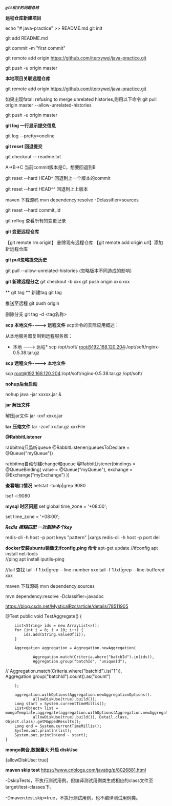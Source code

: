 _**`git相关的问题总结`**_


**远程仓库新建项目**

echo "# java-practice" >> README.md
git init

git add README.md

git commit -m "first commit"

git remote add origin https://github.com/iterxywei/java-practice.git

git push -u origin master

**本地项目关联远程仓库**

git remote add origin https://github.com/iterxywei/java-practice.git

如果出现fatal: refusing to merge unrelated histories,则用以下命令
git pull origin master  --allow-unrelated-histories

git push -u origin master

**git log 一行显示提交信息**

git log  --pretty=oneline

**git reset 回退提交**

git checkout -- readme.txt

A->B->C
当前commit版本是C，想要回退到B

git  reset  --hard  HEAD^   回退到上一个版本的commit

git  reset  --hard  HEAD^^  回退到上上版本


maven 下载源码
mvn dependency:resolve -Dclassifier=sources


git reset --hard commit_id

git  reflog  查看所有的变更记录



**git 变更远程仓库**


【git remote rm origin】 删除现有远程仓库 
【git remote add origin url】添加新远程仓库




**git pull忽略提交历史**

git pull --allow-unrelated-histories    (忽略版本不同造成的影响)


**git 新建远程分之**
 git  checkout  -b  xxx
 git push origin xxx:xxx


 ** git tag **
 新建tag   git tag <tagname>
 
 推送至远程 git push origin <tagname>

 删除分支   git tag -d <tag名称>

 
 

**scp 本地文件----> 远程文件**
scp命令的实际应用概述： 

从本地服务器复制到远程服务器：

* 本地 ---> 远程*
 scp  /opt/soft/   root@192.168.120.204:/opt/soft/nginx-0.5.38.tar.gz


**scp 远程文件----> 本地文件**

scp root@192.168.120.204:/opt/soft/nginx-0.5.38.tar.gz /opt/soft/


**nohup后台启动**

nohup  java  -jar  xxxxx.jar   &



**jar 解压文件**

解压jar文件
jar  -xvf  xxxx.jar

**tar 压缩文件** 
tar -zcvf   xx.tar.gz   xxxFile

**@RabbitListener**

rabbitmq只监听queue
@RabbitListener(queuesToDeclare = @Queue("myQueue"))

rabbitmq自动创建change和queue
@RabbitListener(bindings = @QueueBinding(
            value = @Queue("myQueue"),
            exchange = @Exchange("myExchange")
    ))



**查看端口情况**
netstat -tunlp|grep 9080

lsof -i:9080


**mysql 时区问题**
set global time_zone = '+08:00';

set time_zone = '+08:00';

***Redis 模糊匹配 一次删除多个key***

redis-cli -h host -p port keys "pattern" |xargs redis-cli -h host -p port del


**docker安装ubuntu镜像无ifconfig,ping 命令**
apt-get update
//ifconfig 
apt install net-tools       
//ping
apt install iputils-ping 


//tail  查找
tail -f 1.txt|grep --line-number xxx
tail -f 1.txt|grep --line-buffered xxx


maven 下载源码
mvn dependency:sources

mvn dependency:resolve -Dclassifier=javadoc

https://blog.csdn.net/MysticalRzc/article/details/78511905


@Test
    public void TestAggregate() {

        List<String> ids = new ArrayList<>();
        for (int i = 0; i < 10; i++) {
            ids.add(String.valueOf(i));
        }

        Aggregation aggregation = Aggregation.newAggregation(

                Aggregation.match(Criteria.where("batchId").in(ids)),
                Aggregation.group("batchId", "uniqueId"),
//                Aggregation.match(Criteria.where("batchId").is("1")),
                Aggregation.group("batchId").count().as("count")

        );

        aggregation.withOptions(Aggregation.newAggregationOptions().
                allowDiskUse(true).build());
        Long start = System.currentTimeMillis();
        List<Object> list = mongoTemplate.aggregate(aggregation.withOptions(Aggregation.newAggregationOptions().
                allowDiskUse(true).build()), Detail.class, Object.class).getMappedResults();
        Long end = System.currentTimeMillis();
        System.out.println(list);
        System.out.println(end - start);
    }



**mongo聚合,数据量大 开启 diskUse**

{allowDiskUse: true}  

**maven skip test**
https://www.cnblogs.com/javabg/p/8026881.html

-DskipTests，不执行测试用例，但编译测试用例类生成相应的class文件至target/test-classes下。

-Dmaven.test.skip=true，不执行测试用例，也不编译测试用例类。


